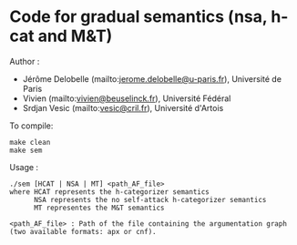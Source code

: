 Code for gradual semantics (nsa, h-cat and M&T)
===================================================

Author :
* Jérôme Delobelle (mailto:jerome.delobelle@u-paris.fr), Université de Paris
* Vivien (mailto:vivien@beuselinck.fr), Université Fédéral
* Srdjan Vesic (mailto:vesic@cril.fr), Université d'Artois

To compile:
```
make clean
make sem
```

Usage :
```
./sem [HCAT | NSA | MT] <path_AF_file>
where HCAT represents the h-categorizer semantics
      NSA represents the no self-attack h-categorizer semantics
      MT representes the M&T semantics

<path_AF_file> : Path of the file containing the argumentation graph (two available formats: apx or cnf).
